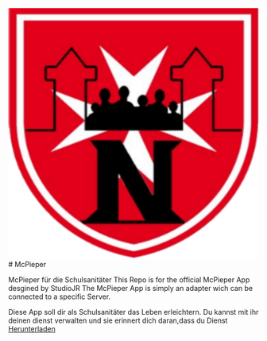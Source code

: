 <img src="	1525446071633.png"/>
# McPieper

McPieper für die Schulsanitäter
This Repo is for the official McPieper App desgined by StudioJR 
The McPieper App is simply an adapter wich can be connected to a specific Server.

Diese App soll dir als Schulsanitäter das Leben erleichtern.
Du kannst mit ihr deinen dienst verwalten und sie erinnert dich daran,dass du Dienst 
<a href="https://github.com/StudioJR/McPieper/raw/master/app.apk">Herunterladen</a>
